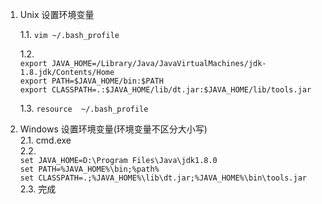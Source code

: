 1. Unix 设置环境变量<br>

    1.1. `vim ~/.bash_profile`<br>

    1.2. <br>
        `export JAVA_HOME=/Library/Java/JavaVirtualMachines/jdk-1.8.jdk/Contents/Home`<br>
        `export PATH=$JAVA_HOME/bin:$PATH`<br>
        `export CLASSPATH=.:$JAVA_HOME/lib/dt.jar:$JAVA_HOME/lib/tools.jar`<br>
    
    1.3. `resource  ~/.bash_profile`<br>

2. Windows 设置环境变量(环境变量不区分大小写)<br>
   2.1. cmd.exe <br>
   2.2. <br>
      `set JAVA_HOME=D:\Program Files\Java\jdk1.8.0` <br>
      `set PATH=%JAVA_HOME%\bin;%path%`<br>
      `set CLASSPATH=.;%JAVA_HOME%\lib\dt.jar;%JAVA_HOME%\bin\tools.jar`<br>
   2.3. 完成
      
   